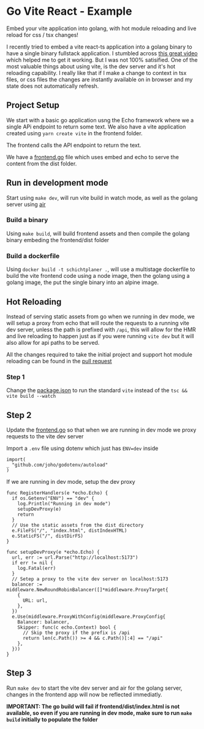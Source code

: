 # Go Vite React - Example

Embed your vite application into golang, with hot module reloading and live reload for css / tsx changes!

I recently tried to embed a vite react-ts application into a golang binary to have a single binary fullstack application. I stumbled across [this great video](https://www.youtube.com/watch?v=w_Rv_3-FF0g) which helped me to get it working. But I was not 100% satisified. One of the most valuable things about using vite, is the dev server and it's hot reloading capability. I really like that if I make a change to context in tsx files, or css files the changes are instantly available on in browser and my state does not automatically refresh.

## Project Setup

We start with a basic go application usng the Echo framework where we a single APi endpoint to return some text. We also have a vite application created using `yarn create vite` in the frontend folder.

The frontend calls the API endpoint to return the text.

We have a [frontend.go](frontend/frontend.go) file which uses embed and echo to serve the content from the dist folder.

## Run in development mode

Start using `make dev`, will run vite build in watch mode, as well as the golang server using [air](https://github.com/cosmtrek/air)

### Build a binary

Using `make build`, will build frontend assets and then compile the golang binary embeding the frontend/dist folder

### Build a dockerfile

Using `docker build -t schichtplaner .`, will use a multistage dockerfile to build the vite frontend code using a node image, then the golang using a golang image, the put the single binary into an alpine image.

## Hot Reloading

Instead of serving static assets from go when we running in dev mode, we will setup a proxy from echo that will route the requests to a running vite dev server, unless the path is prefixed with `/api`, this will allow for the HMR and live reloading to happen just as if you were running `vite dev` but it will also allow for api paths to be served.

All the changes required to take the initial project and support hot module reloading can be found in the [pull request](https://schichtplaner/pull/1)

### Step 1

Change the [package.json](frontend/package.json) to run the standard `vite` instead of the `tsc && vite build --watch`

## Step 2

Update the [frontend.go](frontend/frontend.go) so that when we are running in dev mode we proxy requests to the vite dev server

Import a `.env` file using dotenv which just has `ENV=dev` inside

```golang
import(
_ "github.com/joho/godotenv/autoload"
)
```

If we are running in dev mode, setup the dev proxy

```golang
func RegisterHandlers(e *echo.Echo) {
  if os.Getenv("ENV") == "dev" {
    log.Println("Running in dev mode")
    setupDevProxy(e)
    return
  }
  // Use the static assets from the dist directory
  e.FileFS("/", "index.html", distIndexHTML)
  e.StaticFS("/", distDirFS)
}

func setupDevProxy(e *echo.Echo) {
  url, err := url.Parse("http://localhost:5173")
  if err != nil {
    log.Fatal(err)
  }
  // Setep a proxy to the vite dev server on localhost:5173
  balancer := middleware.NewRoundRobinBalancer([]*middleware.ProxyTarget{
    {
      URL: url,
    },
  })
  e.Use(middleware.ProxyWithConfig(middleware.ProxyConfig{
    Balancer: balancer,
    Skipper: func(c echo.Context) bool {
      // Skip the proxy if the prefix is /api
      return len(c.Path()) >= 4 && c.Path()[:4] == "/api"
    },
  }))
}
```

## Step 3

Run `make dev` to start the vite dev server and air for the golang server, changes in the frontend app will now be reflected immediatly.

**IMPORTANT: The go build will fail if frontend/dist/index.html is not available, so even if you are running in dev mode, make sure to run `make build` initially to populate the folder**
